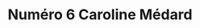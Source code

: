 ---
title: "Numéro 6 Caroline Médard"
url: /la-ferte-bernard/numero-6-caroline-medard/
shop: coiffeur
---